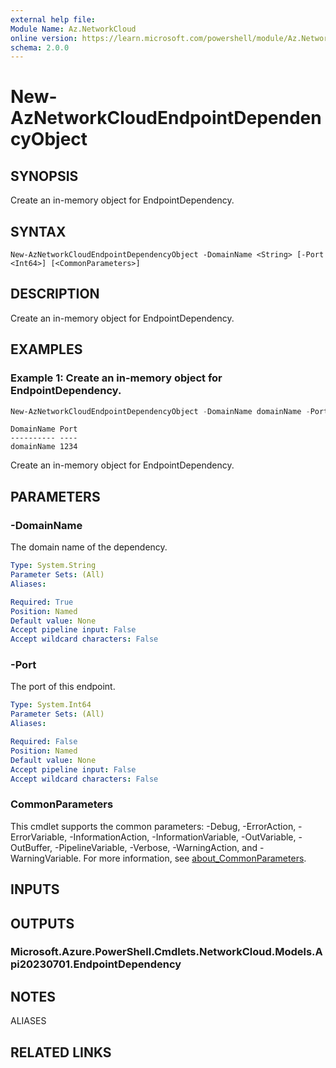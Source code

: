 ```yaml
---
external help file:
Module Name: Az.NetworkCloud
online version: https://learn.microsoft.com/powershell/module/Az.NetworkCloud/new-AzNetworkCloudEndpointDependencyObject
schema: 2.0.0
---
```


# New-AzNetworkCloudEndpointDependencyObject

## SYNOPSIS
Create an in-memory object for EndpointDependency.

## SYNTAX

```
New-AzNetworkCloudEndpointDependencyObject -DomainName <String> [-Port <Int64>] [<CommonParameters>]
```

## DESCRIPTION
Create an in-memory object for EndpointDependency.

## EXAMPLES

### Example 1: Create an in-memory object for EndpointDependency.
```powershell
New-AzNetworkCloudEndpointDependencyObject -DomainName domainName -Port 1234
```

```output
DomainName Port
---------- ----
domainName 1234
```

Create an in-memory object for EndpointDependency.

## PARAMETERS

### -DomainName
The domain name of the dependency.

```yaml
Type: System.String
Parameter Sets: (All)
Aliases:

Required: True
Position: Named
Default value: None
Accept pipeline input: False
Accept wildcard characters: False
```

### -Port
The port of this endpoint.

```yaml
Type: System.Int64
Parameter Sets: (All)
Aliases:

Required: False
Position: Named
Default value: None
Accept pipeline input: False
Accept wildcard characters: False
```

### CommonParameters
This cmdlet supports the common parameters: -Debug, -ErrorAction, -ErrorVariable, -InformationAction, -InformationVariable, -OutVariable, -OutBuffer, -PipelineVariable, -Verbose, -WarningAction, and -WarningVariable. For more information, see [about_CommonParameters](http://go.microsoft.com/fwlink/?LinkID=113216).

## INPUTS

## OUTPUTS

### Microsoft.Azure.PowerShell.Cmdlets.NetworkCloud.Models.Api20230701.EndpointDependency

## NOTES

ALIASES

## RELATED LINKS

